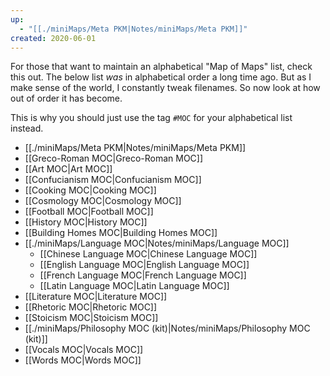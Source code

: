 ```yaml
---
up:
  - "[[./miniMaps/Meta PKM|Notes/miniMaps/Meta PKM]]"
created: 2020-06-01
---
```

For those that want to maintain an alphabetical "Map of Maps" list, check this out. The below list *was* in alphabetical order a long time ago. But as I make sense of the world, I constantly tweak filenames. So now look at how out of order it has become. 

This is why you should just use the tag `#MOC` for your alphabetical list instead.

- [[./miniMaps/Meta PKM|Notes/miniMaps/Meta PKM]]
- [[Greco-Roman MOC|Greco-Roman MOC]]
- [[Art MOC|Art MOC]]
- [[Confucianism MOC|Confucianism MOC]]
- [[Cooking MOC|Cooking MOC]]
- [[Cosmology MOC|Cosmology MOC]]
- [[Football MOC|Football MOC]]
- [[History MOC|History MOC]]
- [[Building Homes MOC|Building Homes MOC]]
- [[./miniMaps/Language MOC|Notes/miniMaps/Language MOC]]
	- [[Chinese Language MOC|Chinese Language MOC]]
	- [[English Language MOC|English Language MOC]]
	- [[French Language MOC|French Language MOC]]
	- [[Latin Language MOC|Latin Language MOC]]
- [[Literature MOC|Literature MOC]]
- [[Rhetoric MOC|Rhetoric MOC]]
- [[Stoicism MOC|Stoicism MOC]]
- [[./miniMaps/Philosophy MOC (kit)|Notes/miniMaps/Philosophy MOC (kit)]]
- [[Vocals MOC|Vocals MOC]]
- [[Words MOC|Words MOC]]